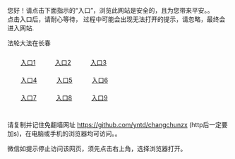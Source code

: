 您好！请点击下面指示的“入口”，浏览此网站是安全的，且为您带来平安。。 <br/>
点击入口后，请耐心等待， 过程中可能会出现无法打开的提示，请忽略，最终会进入网站. </br>

法轮大法在长春<br/>
<div style="padding:10px"><a style="margin:20px" target="_blank" href="https://d19solfql83fz8.cloudfront.net/2Qpsp?ikmmgoyv" id="ccLink1" rel="nofollow">入口1</a> <a target="_blank" style="margin:20px" href="https://d1x4as1b0h33cd.cloudfront.net/2Qpsp?qdcgxmtx" id="ccLink2" rel="nofollow">入口2</a> <a style="margin:20px" target="_blank" href="https://d255m4d7gn0iq1.cloudfront.net/2Qpsp?xzzqdm" id="ccLink3" rel="nofollow">入口3</a></div>

<div style="padding:10px" ><a style="margin:20px" target="_blank" href="https://d19solfql83fz8.cloudfront.net/2Qpsp?ikmmgoyv" id="ccLink4" rel="nofollow">入口4</a> <a style="margin:20px" href="https://d1x4as1b0h33cd.cloudfront.net/2Qpsp?qdcgxmtx" target="_blank" id="ccLink5" rel="nofollow">入口5</a> <a style="margin:20px" href="https://d255m4d7gn0iq1.cloudfront.net/2Qpsp?xzzqdm" target="_blank" id="ccLink6" rel="nofollow">入口6</a></div>

<div style="padding:10px"><a style="margin:20px" target="_blank" href="https://d19solfql83fz8.cloudfront.net/2Qpsp?ikmmgoyv" id="ccLink7" rel="nofollow">入口7</a> <a style="margin:20px" href="https://d1x4as1b0h33cd.cloudfront.net/2Qpsp?qdcgxmtx" target="_blank" id="ccLink8" rel="nofollow">入口8</a> <a style="margin:20px" target="_blank" href="https://d255m4d7gn0iq1.cloudfront.net/2Qpsp?xzzqdm" id="ccLink9" rel="nofollow">入口9</a></div>

<br/>



请复制并记住免翻墙网址 https://github.com/yntd/changchunzx (http后一定要加s)，在电脑或手机的浏览器均可访问。。<br/>

微信如提示停止访问该网页，须先点击右上角，选择浏览器打开。
